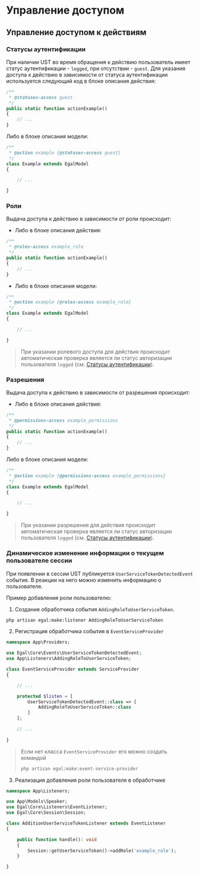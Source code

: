 # Управление доступом

## Управление доступом к действиям

### Статусы аутентификации

При наличии UST во время обращения к действию пользователь имеет статус
аутентификации - `logged`, при отсутствии - `guest`. Для указания
доступа к действию в зависимости от статуса аутентификации используется
следующий код в блоке описания действия:

```php
/**
 * @statuses-access guest
 */
public static function actionExample()
{
    // ...
}
```

Либо в блоке описания модели:

```php
/**
 * @action example {@statuses-access guest}
 */
class Example extends EgalModel
{

    // ...

}
```


### Роли

Выдача доступа к действию в зависимости от роли происходит:
- Либо в блоке описания действия:

```php
/**
 * @roles-access example_role
 */
public static function actionExample()
{
    // ...
}
```

- Либо в блоке описания модели:

```php
/**
 * @action example {@roles-access example_role}
 */
class Example extends EgalModel
{

    // ...

}
```

> При указании ролевого доступа для действия происходит автоматическая проверка
> является ли статус авторизации пользователя `logged` (см.
> [Статусы аутентификации](#Статусы-аутентификации)).

### Разрешения

Выдача доступа к действию в зависимости от разрешения происходит:
- Либо в блоке описания действия:

```php
/**
 * @permissions-access example_permissions
 */
public static function actionExample()
{
    // ...
}
```

Либо в блоке описания модели:

```php
/**
 * @action example {@permissions-access example_permissions}
 */
class Example extends EgalModel
{

    // ...

}
```

> При указании разрешения для действия происходит автоматическая проверка
> является ли статус авторизации пользователя `logged` (см.
> [Статусы аутентификации](#Статусы-аутентификации)).

### Динамическое изменение информации о текущем пользователе сессии

При появлении в сессии UST публикуется `UserServiceTokenDetectedEvent`
событие. В реакции на него можно изменить информацию о пользователе.

Пример добавления роли пользователю:
1. Создание обработчика события `AddingRoleToUserServiceToken`.

```bash
php artisan egal:make:listener AddingRoleToUserServiceToken
```

2. Регистрация обработчика события в `EventServiceProvider`

```php
namespace App\Providers;

use Egal\Core\Events\UserServiceTokenDetectedEvent;
use App\Listeners\AddingRoleToUserServiceToken;

class EventServiceProvider extends ServiceProvider
{

    // ...

    protected $listen = [
        UserServiceTokenDetectedEvent::class => [
            AddingRoleToUserServiceToken::class
        ]
    ];

    // ...
    
}
```

> Если нет класса `EventServiceProvider` его можно создать командой
>
> ```bash
> php artisan egal:make:event-service-provider
> ```

3. Реализация добавления роли пользователя в обработчике

```php
namespace App\Listeners;

use App\Models\Speaker;
use Egal\Core\Listeners\EventListener;
use Egal\Core\Session\Session;

class AdditionUserServiceTokenListener extends EventListener
{

    public function handle(): void
    {
        Session::getUserServiceToken()->addRole('example_role');
    }

}
```


